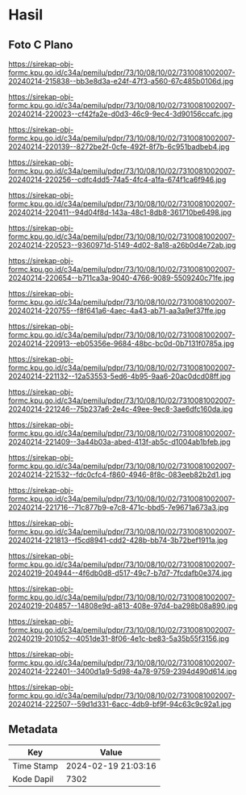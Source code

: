 # Hasil

## Foto C Plano

https://sirekap-obj-formc.kpu.go.id/c34a/pemilu/pdpr/73/10/08/10/02/7310081002007-20240214-215838--bb3e8d3a-e24f-47f3-a560-67c485b0106d.jpg

https://sirekap-obj-formc.kpu.go.id/c34a/pemilu/pdpr/73/10/08/10/02/7310081002007-20240214-220023--cf42fa2e-d0d3-46c9-9ec4-3d90156ccafc.jpg

https://sirekap-obj-formc.kpu.go.id/c34a/pemilu/pdpr/73/10/08/10/02/7310081002007-20240214-220139--8272be2f-0cfe-492f-8f7b-6c951badbeb4.jpg

https://sirekap-obj-formc.kpu.go.id/c34a/pemilu/pdpr/73/10/08/10/02/7310081002007-20240214-220256--cdfc4dd5-74a5-4fc4-a1fa-674f1ca6f946.jpg

https://sirekap-obj-formc.kpu.go.id/c34a/pemilu/pdpr/73/10/08/10/02/7310081002007-20240214-220411--94d04f8d-143a-48c1-8db8-361710be6498.jpg

https://sirekap-obj-formc.kpu.go.id/c34a/pemilu/pdpr/73/10/08/10/02/7310081002007-20240214-220523--9360971d-5149-4d02-8a18-a26b0d4e72ab.jpg

https://sirekap-obj-formc.kpu.go.id/c34a/pemilu/pdpr/73/10/08/10/02/7310081002007-20240214-220654--b711ca3a-9040-4766-9089-5509240c71fe.jpg

https://sirekap-obj-formc.kpu.go.id/c34a/pemilu/pdpr/73/10/08/10/02/7310081002007-20240214-220755--f8f641a6-4aec-4a43-ab71-aa3a9ef37ffe.jpg

https://sirekap-obj-formc.kpu.go.id/c34a/pemilu/pdpr/73/10/08/10/02/7310081002007-20240214-220913--eb05356e-9684-48bc-bc0d-0b7131f0785a.jpg

https://sirekap-obj-formc.kpu.go.id/c34a/pemilu/pdpr/73/10/08/10/02/7310081002007-20240214-221132--12a53553-5ed6-4b95-9aa6-20ac0dcd08ff.jpg

https://sirekap-obj-formc.kpu.go.id/c34a/pemilu/pdpr/73/10/08/10/02/7310081002007-20240214-221246--75b237a6-2e4c-49ee-9ec8-3ae6dfc160da.jpg

https://sirekap-obj-formc.kpu.go.id/c34a/pemilu/pdpr/73/10/08/10/02/7310081002007-20240214-221409--3a44b03a-abed-413f-ab5c-d1004ab1bfeb.jpg

https://sirekap-obj-formc.kpu.go.id/c34a/pemilu/pdpr/73/10/08/10/02/7310081002007-20240214-221532--fdc0cfc4-f860-4946-8f8c-083eeb82b2d1.jpg

https://sirekap-obj-formc.kpu.go.id/c34a/pemilu/pdpr/73/10/08/10/02/7310081002007-20240214-221716--71c877b9-e7c8-471c-bbd5-7e9671a673a3.jpg

https://sirekap-obj-formc.kpu.go.id/c34a/pemilu/pdpr/73/10/08/10/02/7310081002007-20240214-221813--f5cd8941-cdd2-428b-bb74-3b72bef1911a.jpg

https://sirekap-obj-formc.kpu.go.id/c34a/pemilu/pdpr/73/10/08/10/02/7310081002007-20240219-204944--4f6db0d8-d517-49c7-b7d7-7fcdafb0e374.jpg

https://sirekap-obj-formc.kpu.go.id/c34a/pemilu/pdpr/73/10/08/10/02/7310081002007-20240219-204857--14808e9d-a813-408e-97d4-ba298b08a890.jpg

https://sirekap-obj-formc.kpu.go.id/c34a/pemilu/pdpr/73/10/08/10/02/7310081002007-20240219-201052--4051de31-8f06-4e1c-be83-5a35b55f3156.jpg

https://sirekap-obj-formc.kpu.go.id/c34a/pemilu/pdpr/73/10/08/10/02/7310081002007-20240214-222401--3400d1a9-5d98-4a78-9759-2394d490d614.jpg

https://sirekap-obj-formc.kpu.go.id/c34a/pemilu/pdpr/73/10/08/10/02/7310081002007-20240214-222507--59d1d331-6acc-4db9-bf9f-94c63c9c92a1.jpg


## Metadata

| Key        | Value               |
| ---------- | ------------------- |
| Time Stamp | 2024-02-19 21:03:16 |
| Kode Dapil | 7302                |



